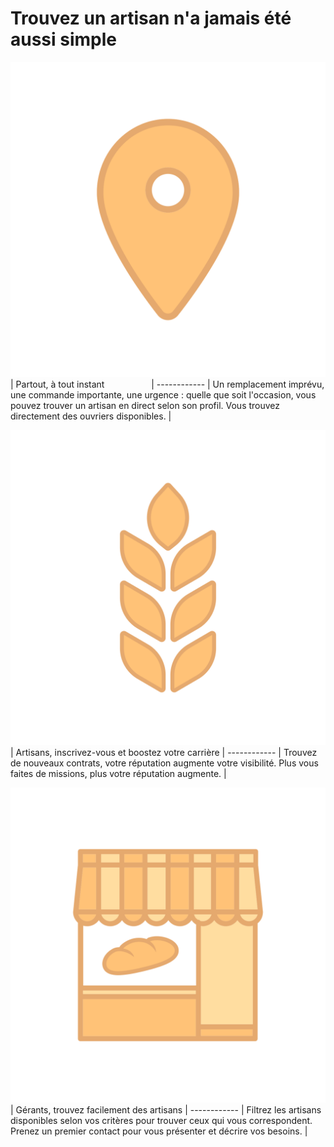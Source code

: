 # Trouvez un artisan n'a jamais été aussi simple

![Image of location](./img/localise_icon.svg) |
Partout, à tout instant &nbsp;&nbsp;&nbsp;&nbsp;&nbsp;&nbsp;&nbsp;&nbsp;&nbsp;&nbsp;&nbsp;&nbsp;&nbsp;&nbsp;&nbsp;&nbsp;&nbsp; |
------------ |
Un remplacement imprévu, une commande importante, une urgence : quelle que soit l'occasion, vous pouvez trouver un artisan en direct selon son profil. Vous trouvez directement des ouvriers disponibles. |

![Image of wheat](./img/wheat_icon.svg) |
Artisans, inscrivez-vous et boostez votre carrière |
------------ |
Trouvez de nouveaux contrats, votre réputation augmente votre visibilité. Plus vous faites de missions, plus votre réputation augmente. |

![Image of shop](./img/shop_icon.svg) |
Gérants, trouvez facilement des artisans |
------------ |
Filtrez les artisans disponibles selon vos critères pour trouver ceux qui vous correspondent. Prenez un premier contact pour vous présenter et décrire vos besoins. |
